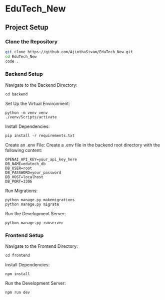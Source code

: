 # EduTech_New

## Project Setup

### Clone the Repository

```bash
git clone https://github.com/AjinthaSivam/EduTech_New.git
cd EduTech_New
code .
```
### Backend Setup
Navigate to the Backend Directory:
```
cd backend
```

Set Up the Virtual Environment:
```
python -m venv venv
./venv/Scripts/activate
```

Install Dependencies:
```
pip install -r requirements.txt
```

Create an .env File:
Create a .env file in the backend root directory with the following content:
```
OPENAI_API_KEY=your_api_key_here
DB_NAME=edutech_db
DB_USER=root
DB_PASSWORD=your_password
DB_HOST=localhost
DB_PORT=3306
```

Run Migrations:
```
python manage.py makemigrations
python manage.py migrate
```

Run the Development Server:
```
python manage.py runserver
```

### Frontend Setup
Navigate to the Frontend Directory:
```
cd frontend
```
Install Dependencies:
```
npm install
```

Run the Development Server:
```
npm run dev
```
